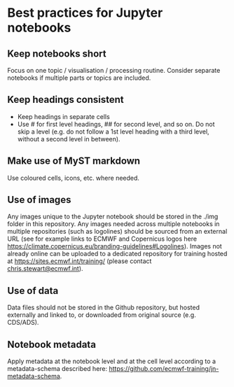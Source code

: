 # Best practices for Jupyter notebooks

## Keep notebooks short
Focus on one topic / visualisation / processing routine. Consider separate notebooks if multiple parts or topics are included.

## Keep headings consistent
- Keep headings in separate cells
- Use # for first level headings, ## for second level, and so on. Do not skip a level (e.g. do not follow a 1st level heading with a third level, without a second level in between).

## Make use of MyST markdown
Use coloured cells, icons, etc. where needed.

## Use of images
Any images unique to the Jupyter notebook should be stored in the ./img folder in this repository. Any images needed across multiple notebooks in multiple repositories (such as logolines) should be sourced from an external URL (see for example links to ECMWF and Copernicus logos here https://climate.copernicus.eu/branding-guidelines#Logolines). Images not already online can be uploaded to a dedicated repository for training hosted at https://sites.ecmwf.int/training/ (please contact chris.stewart@ecmwf.int).

## Use of data
Data files should not be stored in the Github repository, but hosted externally and linked to, or downloaded from original source (e.g. CDS/ADS).

## Notebook metadata
Apply metadata at the notebook level and at the cell level according to a metadata-schema described here: https://github.com/ecmwf-training/jn-metadata-schema.